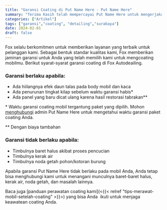 ```yaml
---
title: "Garansi Coating di Put Name Here - Put Name Here"
summary: "Terima Kasih telah mempercayai Put Name Here untuk mengerjakan kendaraan Anda."
categories: ["Artikel"]
tags: ["garansi","coating", "detailing","surabaya"]
date: 2024-02-01
draft: false
---
```


Fox selalu berkomitmen untuk memberikan layanan yang terbaik untuk pelanggan kami. Sebagai bentuk standar kualitas kami, Fox memberikan jaminan garansi untuk Anda yang telah memilih kami untuk mengcoating mobilmu. Berikut syarat-syarat garansi coating di Fox Autodeailing.

### **Garansi berlaku apabila:**

*   Ada hiilangnya efek daun talas pada body mobil dan kaca
*   Ada penurunan tingkat kilap sebelum waktu garansi habis\*
*   Ada panel yang baru dicat ulang karena hasil restorasi tabrakan\*\*

\* Waktu garansi coating mobil tergantung paket yang dipilih. Mohon [menghubungi](https://wa.me/628123456789) admin Put Name Here untuk mengetahui waktu garansi paket coating Anda. 

\*\* Dengan biaya tambahan

### **Garansi tidak berlaku apabila:**

*   Timbulnya baret halus akibat proses pencucian
*   Timbulnya kerak air
*   Timbulnya noda getah pohon/kotoran burung

Apabila garansi Put Name Here tidak berlaku pada mobil Anda, Anda tetap bisa menghubungi kami untuk menangani munculnya baret-baret halus, kerak air, noda getah, dan masalah lainnya. 

Baca juga [panduan perawatan coating kami](<{{< relref "tips-merawat-mobil-setelah-coating" >}}>) yang bisa Anda  ikuti untuk menjaga keawatean coating Anda.